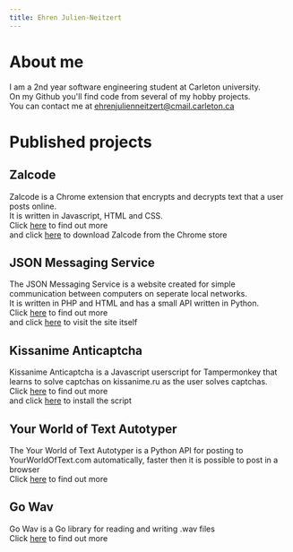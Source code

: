 ```yaml
---
title: Ehren Julien-Neitzert
---
```


# About me
I am a 2nd year software engineering student at Carleton university.  
On my Github you'll find code from several of my hobby projects.  
You can contact me at ehrenjulienneitzert@cmail.carleton.ca  

# Published projects

## Zalcode  
Zalcode is a Chrome extension that encrypts and decrypts text that a user posts online.  
It is written in Javascript, HTML and CSS.  
Click [here](https://github.com/ehrenjn/Zalcode) to find out more  
and click [here](https://chrome.google.com/webstore/detail/zalcode/ehhohcjkdmgejfemfncmhdmbdgjobpbp) to download Zalcode from the Chrome store  

## JSON Messaging Service
The JSON Messaging Service is a website created for simple communication between computers on seperate local networks.  
It is written in PHP and HTML and has a small API written in Python.  
Click [here](https://github.com/ehrenjn/JSON_messaging) to find out more  
and click [here](http://waksmemes.x10host.com/mess/) to visit the site itself  

## Kissanime Anticaptcha
Kissanime Anticaptcha is a Javascript userscript for Tampermonkey that learns to solve captchas on kissanime.ru as the user solves captchas.  
Click [here](https://github.com/ehrenjn/kissanime_anticaptcha) to find out more  
and click [here](https://greasyfork.org/en/scripts/36720-kissanime-anti-captcha) to install the script  

## Your World of Text Autotyper
The Your World of Text Autotyper is a Python API for posting to YourWorldOfText.com automatically, faster then it is possible to post in a browser  
Click [here](https://github.com/ehrenjn/your_world_of_text_requests_autotyper) to find out more  

## Go Wav
Go Wav is a Go library for reading and writing .wav files  
Click [here](https://github.com/ehrenjn/go-wav) to find out more  


